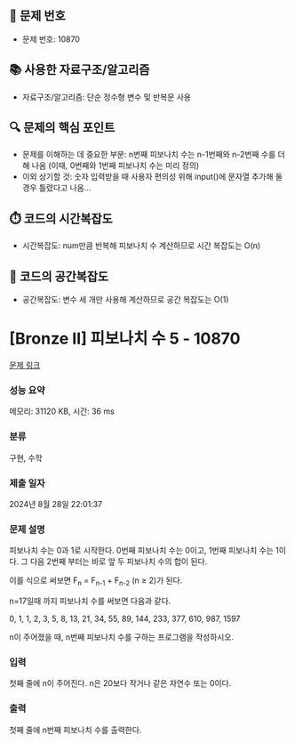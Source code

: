 ## 📌 문제 번호

- 문제 번호: 10870

## 📚 사용한 자료구조/알고리즘

- 자료구조/알고리즘: 단순 정수형 변수 및 반복문 사용

## 🔍 문제의 핵심 포인트

- 문제를 이해하는 데 중요한 부분: n번째 피보나치 수는 n-1번째와 n-2번째 수를 더해 나옴 (이때, 0번째와 1번째 피보나치 수는 미리 정의)
- 이외 상기할 것: 숫자 입력받을 때 사용자 편의성 위해 input()에 문자열 추가해 둘 경우 틀렸다고 나옴...

## ⏱️ 코드의 시간복잡도

- 시간복잡도: num만큼 반복해 피보나치 수 계산하므로 시간 복잡도는 O(n)

## 🧠 코드의 공간복잡도

- 공간복잡도: 변수 세 개만 사용해 계산하므로 공간 복잡도는 O(1)


# [Bronze II] 피보나치 수 5 - 10870 

[문제 링크](https://www.acmicpc.net/problem/10870) 

### 성능 요약

메모리: 31120 KB, 시간: 36 ms

### 분류

구현, 수학

### 제출 일자

2024년 8월 28일 22:01:37

### 문제 설명

<p>피보나치 수는 0과 1로 시작한다. 0번째 피보나치 수는 0이고, 1번째 피보나치 수는 1이다. 그 다음 2번째 부터는 바로 앞 두 피보나치 수의 합이 된다.</p>

<p>이를 식으로 써보면 F<sub>n</sub> = F<sub>n-1</sub> + F<sub>n-2</sub> (n ≥ 2)가 된다.</p>

<p>n=17일때 까지 피보나치 수를 써보면 다음과 같다.</p>

<p>0, 1, 1, 2, 3, 5, 8, 13, 21, 34, 55, 89, 144, 233, 377, 610, 987, 1597</p>

<p>n이 주어졌을 때, n번째 피보나치 수를 구하는 프로그램을 작성하시오.</p>

### 입력 

 <p>첫째 줄에 n이 주어진다. n은 20보다 작거나 같은 자연수 또는 0이다.</p>

### 출력 

 <p>첫째 줄에 n번째 피보나치 수를 출력한다.</p>

